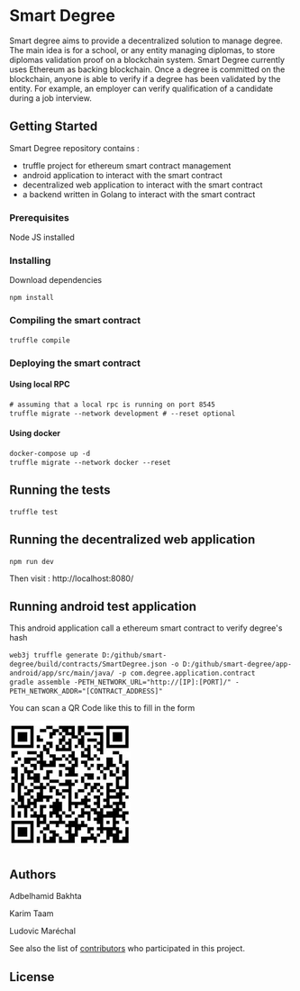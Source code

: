 # Smart Degree

Smart degree aims to provide a decentralized solution to manage degree. The main idea is for a school, or any entity managing diplomas, to store diplomas validation proof on a blockchain system. Smart Degree currently uses Ethereum as backing blockchain. Once a degree is committed on the blockchain, anyone is able to verify if a degree has been validated by the entity. For example, an employer can verify qualification of a candidate during a job interview.

## Getting Started

Smart Degree repository contains :

* truffle project for ethereum smart contract management
* android application to interact with the smart contract
* decentralized web application to interact with the smart contract
* a backend written in Golang to interact with the smart contract

### Prerequisites

Node JS installed

### Installing

Download dependencies

```
npm install
```

### Compiling the smart contract

```
truffle compile
```

### Deploying the smart contract

#### Using local RPC

```
# assuming that a local rpc is running on port 8545
truffle migrate --network development # --reset optional
```

#### Using docker

```
docker-compose up -d
truffle migrate --network docker --reset
```

## Running the tests

```
truffle test
```

## Running the decentralized web application


```
npm run dev
```

Then visit :  http://localhost:8080/


## Running android test application

This android application call a ethereum smart contract to verify degree's hash 

```
web3j truffle generate D:/github/smart-degree/build/contracts/SmartDegree.json -o D:/github/smart-degree/app-android/app/src/main/java/ -p com.degree.application.contract
gradle assemble -PETH_NETWORK_URL="http://[IP]:[PORT]/" -PETH_NETWORK_ADDR="[CONTRACT_ADDRESS]"
```

You can scan a QR Code like this to fill in the form

![QRCODE](img/qrcode.jpg)

## Authors

Adbelhamid Bakhta

Karim Taam

Ludovic Maréchal

See also the list of [contributors](https://github.com/your/project/contributors) who participated in this project.

## License

